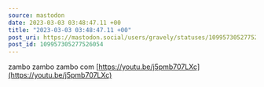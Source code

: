```yaml
---
source: mastodon
date: 2023-03-03 03:48:47.11 +00
title: "2023-03-03 03:48:47.11 +00"
post_uri: https://mastodon.social/users/gravely/statuses/109957305277526054
post_id: 109957305277526054
---
```

zambo zambo zambo com [https://youtu.be/j5pmb707LXc](https://youtu.be/j5pmb707LXc)


